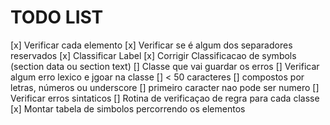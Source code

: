 # TODO LIST

[x] Verificar cada elemento
    [x] Verificar se é algum dos separadores reservados
    [x] Classificar Label
    [x] Corrigir Classificacao de symbols (section data ou section text)
    [] Classe que vai guardar os erros
    [] Verificar algum erro lexico e jgoar na classe
        [] < 50 caracteres
        [] compostos por letras, números ou underscore
        [] primeiro caracter nao pode ser numero
    [] Verificar erros sintaticos
        [] Rotina de verificaçao de regra para cada classe
    [x] Montar tabela de simbolos percorrendo os elementos
